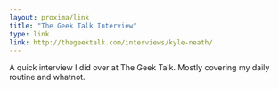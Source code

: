 ```yaml
---
layout: proxima/link
title: "The Geek Talk Interview"
type: link
link: http://thegeektalk.com/interviews/kyle-neath/
---
```


A quick interview I did over at The Geek Talk. Mostly covering my daily routine and whatnot.